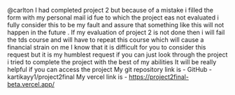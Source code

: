 @carlton I had completed project 2 but because of a mistake i filled the form with my personal mail id fue to which the project eas not evaluated i fully consider this to be my fault and assure that something like this will not happen in the future . If my evaluation of project 2 is not done then i will fail the tds course and will have to repeat this course which will cause a financial strain on me I know that it is difficult for you to consider this request but it is my humblest request if you can just look through the project i tried to complete the project with the best of my abilities It will be really helpful if you can access the project My git repository link is - GitHub - kartikayy1/project2final My vercel link is - https://project2final-beta.vercel.app/
